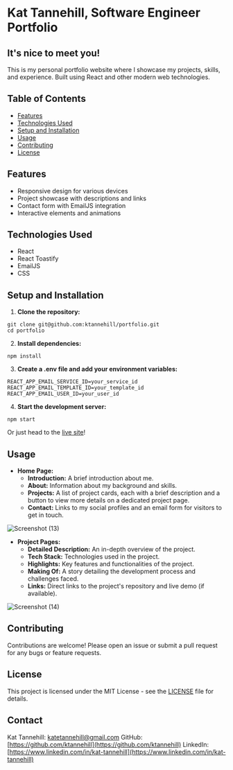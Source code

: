 # Kat Tannehill, Software Engineer Portfolio
## It's nice to meet you!
This is my personal portfolio website where I showcase my projects, skills, and experience. Built using React and other modern web technologies.

## Table of Contents
- [Features](#features)
- [Technologies Used](#technologies-used)
- [Setup and Installation](#setup-and-installation)
- [Usage](#usage)
- [Contributing](#contributing)
- [License](#license)

## Features
- Responsive design for various devices
- Project showcase with descriptions and links
- Contact form with EmailJS integration
- Interactive elements and animations
<!-- - Light mode/dark mode toggle -->

## Technologies Used
- React
- React Toastify
- EmailJS
- CSS

## Setup and Installation
1. **Clone the repository:**
  ```
  git clone git@github.com:ktannehill/portfolio.git
  cd portfolio
  ```
2. **Install dependencies:**
  ```
  npm install
  ```
3. **Create a .env file and add your environment variables:**
  ```
  REACT_APP_EMAIL_SERVICE_ID=your_service_id
  REACT_APP_EMAIL_TEMPLATE_ID=your_template_id
  REACT_APP_EMAIL_USER_ID=your_user_id
  ```
4. **Start the development server:**
  ```
  npm start
  ```

Or just head to the [live site](https://kat-tannehill.dev/)! 

## Usage
- **Home Page:**
  - **Introduction:** A brief introduction about me.
  - **About:** Information about my background and skills.
  - **Projects:** A list of project cards, each with a brief description and a button to view more details on a dedicated project page.
  - **Contact:** Links to my social profiles and an email form for visitors to get in touch.
 
![Screenshot (13)](https://github.com/ktannehill/portfolio/assets/139499376/a456db65-0743-4f4d-a900-2e297f18f865)

- **Project Pages:**
  - **Detailed Description:** An in-depth overview of the project.
  - **Tech Stack:** Technologies used in the project.
  - **Highlights:** Key features and functionalities of the project.
  - **Making Of:** A story detailing the development process and challenges faced.
  - **Links:** Direct links to the project's repository and live demo (if available).
 
![Screenshot (14)](https://github.com/ktannehill/portfolio/assets/139499376/4aa697f9-f250-4bf5-b207-1384d3d47df3)

## Contributing
Contributions are welcome! Please open an issue or submit a pull request for any bugs or feature requests.

## License
This project is licensed under the MIT License - see the [LICENSE](LICENSE) file for details.

## Contact
Kat Tannehill: [katetannehill@gmail.com](mailto:katetannehill@gmail.com)
GitHub: [https://github.com/ktannehill](https://github.com/ktannehill)
LinkedIn: [https://www.linkedin.com/in/kat-tannehill](https://www.linkedin.com/in/kat-tannehill)
